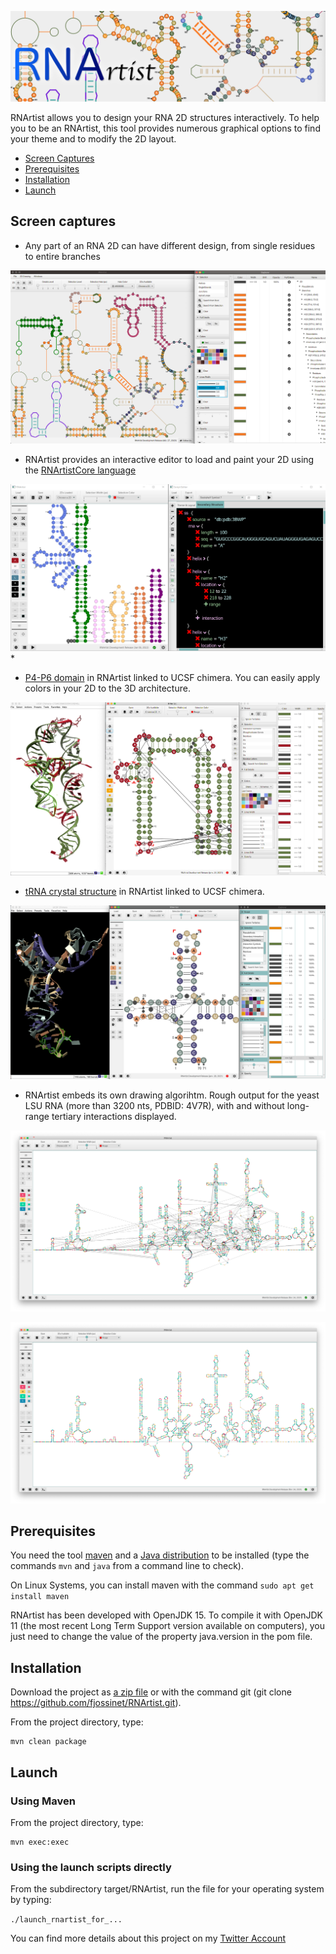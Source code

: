 ![logo](media/logo.png)

RNArtist allows you to design your RNA 2D structures interactively. To help you to be an RNArtist, this tool provides numerous graphical options to find your theme and to modify the 2D layout.

* [Screen Captures](#captures)
* [Prerequisites](#prerequesites)
* [Installation](#installation)
* [Launch](#launch)

## <a name="captures"></a>Screen captures

* Any part of an RNA 2D can have different design, from single residues to entire branches

![Screen Capture](media/Capture%20d’écran%202020-12-27%20à%2020.48.24.png)

* RNArtist provides an interactive editor to load and paint your 2D using the [RNArtistCore language](https://github.com/fjossinet/RNArtistCore)

![Screen Capture](media/Capture%20d’écran%202022-01-06%20125240.png)
* 
* [P4-P6 domain](https://www.rcsb.org/structure/1HR2) in RNArtist linked to UCSF chimera. You can easily apply colors in your 2D to the 3D architecture.

![Screen Capture](media/Capture%20d’écran%202021-01-26%20à%2015.15.27.png)

* [tRNA crystal structure](https://www.rcsb.org/structure/1EHZ) in RNArtist linked to UCSF chimera. 

![Screen Capture](media/Capture%20d’écran%202021-01-28%20à%2007.56.07.png)

* RNArtist embeds its own drawing algorihtm. Rough output for the yeast LSU RNA (more than 3200 nts, PDBID: 4V7R), with and without long-range tertiary interactions displayed.

![Screen Capture](media/Capture%20d’écran%202021-02-24%20à%2014.18.16.png)

![Screen Capture](media/Capture%20d’écran%202021-02-24%20à%2012.37.53.png)

## <a name="prerequesites"></a>Prerequisites

You need the tool [maven](https://maven.apache.org) and a [Java distribution](https://www.oracle.com/java/technologies/javase-downloads.html) to be installed (type the commands ```mvn``` and ```java``` from a command line to check). 

On Linux Systems, you can install maven with the command ``sudo apt get install maven``

RNArtist has been developed with OpenJDK 15. To compile it with OpenJDK 11 (the most recent Long Term Support version available on computers), you just need to change the value of the property java.version in the pom file.

## <a name="installation"></a>Installation

Download the project as [a zip file](https://github.com/fjossinet/RNArtist/archive/master.zip) or with the command git (git clone https://github.com/fjossinet/RNArtist.git).

From the project directory, type: 

```
mvn clean package
```

## <a name="launch"></a>Launch

### Using Maven

From the project directory, type:

```
mvn exec:exec
```

### Using the launch scripts directly

From the subdirectory target/RNArtist, run the file for your operating system by typing: 

```./launch_rnartist_for_...```

You can find more details about this project on my [Twitter Account](https://twitter.com/rnartist_app)
